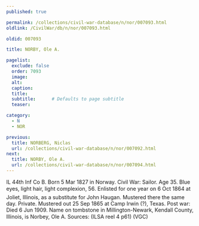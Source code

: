 ```yaml
---
published: true

permalink: /collections/civil-war-database/n/nor/007093.html
oldlink: /CivilWar/db/n/nor/007093.html

oldid: 007093

title: NORBY, Ole A.

pagelist:
  exclude: false
  order: 7093
  image: 
  alt:
  caption:
  title:
  subtitle:      # Defaults to page subtitle
  teaser:

category: 
  - N 
  - NOR

previous:
  title: NORBERG, Niclas
  url: /collections/civil-war-database/n/nor/007092.html  
next:
  title: NORBY, Ole A.
  url: /collections/civil-war-database/n/nor/007094.html   
---
```

IL 44th Inf Co B. Born 5 Mar 1827 in Norway. Civil War: Sailor. Age 35. Blue eyes, light hair, light complexion, 5&#146;6&#148;. Enlisted for one year on 6 Oct 1864 at Joliet, Illinois, as a substitute for John Haugan. Mustered there the same day. Private. Mustered out 25 Sep 1865 at Camp Irwin (?), Texas. Post war: Died 6 Jun 1909. Name on tombstone in Millington-Newark, Kendall County, Illinois, is &#147;Norbey, Ole A&#148;. Sources: (ILSA reel 4 p61) (VGC)